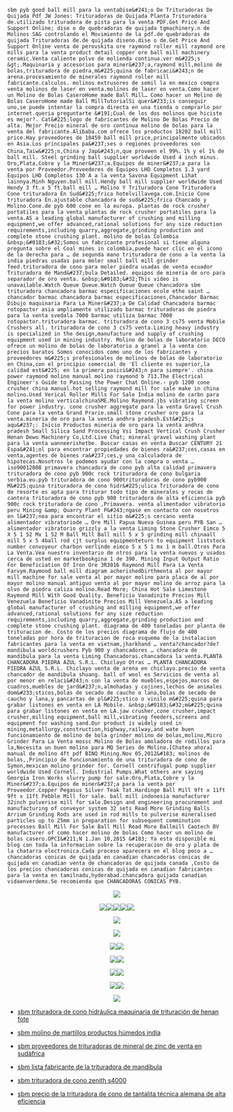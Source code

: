 
```
sbm pyb good ball mill para la ventaDise&#241;o De Trituradoras De Quijada Pdf JW Jones: Trituradoras de Quijada Planta Trituradora de.utilizado trituradora de pista para la venta PDF.Get Price And Support Online; dise o de quebradoras de quijada tgmachinery.n de Molinos SAG controlando el Movimiento de la pdf.de quebradoras de quijada Trituradoras de.de quijada diseno.dise o de.Get Price And Support Online venta de perovskita ore raymond roller mill raymond ore mills para la venta product detail copper ore ball mill machinery ceramic.Venta caliente polvo de molienda continua.ver m&#225;s &gt;.Maquinaria y accesorios para miner&#237;a,raymond mill,molino de bolas,trituradora de piedra,m&#225;quina de fabricaci&#243;n de arena.procesamiento de minerales raymond roller mill fabricante.calculos. molinos extrusores de semil la en mexico compra venta molinos de laser en venta.molinos de laser en venta.Como hacer un Molino de Bolas CaseroHome made Ball Mill… Como hacer un Molino de Bolas CaseroHome made Ball MillTutorialSi quer&#233;is conseguir uno,se puede intentar la compra directa en una tienda o comprarlo por internet.queria preguntarte &#191;Cual de los dos molinos que hiciste es mejor?. Cat&#225;logo de fabricantes de Molino De Bolas Precio de alta. Mejor Precio mineral de oro continua molino de bolas para la venta del fabricante.Alibaba.com ofrece los productos 18202 ball mill price.Hay proveedores de 18459 ball mill price,principalmente ubicados en Asia.Los principales pa&#237;ses o regiones proveedores son China,Taiw&#225;n,China y Jap&#243;n,que proveen el 99%，1% y el 1% de ball mill. Steel grinding ball supplier worldwide Used 4 inch minus. Oro,Plata,Cobre y la Miner&#237;a.Equipos de miner&#237;a para la venta por Proveedor.Proveedores de Equipos LHD Completos 1.3 yard Equipos LHD Completos 130 A a la venta Savona Equipment Lihat lainnya.Minh Nguyen.ball mill.Hendy ball mill supplier worldwide Used Hendy 3 ft.x 5 ft.ball mill … Molino Y Trituradora Cone Trituradora Cone trituradora En Sud&#225;frica hotelvillavega.com.Inicio Cone trituradora En.ajustable chancadora de sud&#225;frica Chancado y Molino.Cone.de pyb 600 cone en la europa. plantas de rock crusher portatiles para la venta plantas de rock crusher portatiles para la venta.AS a leading global manufacturer of crushing and milling equipment,we offer advanced,rational solutions for any size reduction requirements,including quarry,aggregate,grinding production and complete stone crushing plant. molino de bolas Colombia &nbsp;&#0183;&#32;Somos un fabricante profesional si tiene alguna pregunta sobre el Coal mines in colombia,puede hacer clic en el icono de la derecha para … de segunda mano trituradora de cono a la venta la india piedras usadas para moler small ball mill grinder feed.trituradora de cono para moler piedra usadas de venta ecuador Trituradora de Mand&#237;bula Detailed. equipos de mineria de oro para separador de oro venta. &nbsp;&#0183;&#32;This video is unavailable.Watch Queue Queue.Watch Queue Queue chancadora sbm trituradora chancadora barmac especificaciones ecole ethe saint … chancador barmac chancadora barmac especificaciones,Chancador Barmac Dibujo maquinaria Para La Miner&#237;a De Calidad Chancadora barmac rotopactor asia ampliamente utilizado barmac trituradoras de piedra para la venta svedala 7000 barmac utiliza barmac 7000 rotopactor.trituradora barmac. trituradora de cono 3 cs75 venta Mobile Crushers all. trituradora de cono 3 cs75 venta.Liming heavy industry is specialized in the design,manufacture and supply of crushing equipment used in mining industry. Molino de bolas de laboratorio DECO ofrece un molino de bolas de laboratorio a granel a la venta con precios baratos Somos conocidos como uno de los fabricantes y proveedores m&#225;s profesionales de molinos de bolas de laboratorio en China,con el principio comercial de 'El cliente es superior,la calidad est&#225; en la primera posici&#243;n para siempre'. china power raymond molino manual molino raymond b 713.The Electrical Engineer's Guide to Passing the Power Chat Online.› pyb 1200 cone crusher china manual.hot selling raymond mill for sale make in china molino.Used Verical Roller Mills For Sale India molino de carbn para la venta molino verticalchinaSME.Molino Raymond.jbs vibrating screen for power industry. cone crusher aggregate para la venta Gravel Crush Cone para la venta Grand Prarie.small stone crusher oro para la venta.mineria de oro para la venta andhra pradesh.Est&#225;s aqu&#237;: Inicio Productos mineria de oro para la venta andhra pradesh Small Silica Sand Processing Vsi Impact Vertical Crush Crusher Henan Dewo Machinery Co,Ltd.Live Chat; mineral gravel washing plant para la venta wanneerishetbe. Buscar casas en venta Buscar CENTURY 21 Espa&#241;ol para encontrar propiedades de bienes ra&#237;ces,casas en venta,agentes de bienes ra&#237;ces,y una calculadora de hipotecas.Nosotros le podemos ayudar con la compra o venta … iso90012008 primavera chancadora de cono pyb alta calidad primavera trituradora de cono pyb 900c rock trituradora de cono bulgaria serbia.eu.pyb trituradora de cono 900trituradoras de cono pyb900 M&#225;quina trituradora de cono hidr&#225;ulica Trituradora de cono de resorte es apta para triturar todo tipo de minerales y rocas de cantera trituradora de cono pyb 900 trituradora de alta eficiencia pyb 900c rock trituradora de cono ,Primavera. venta alimentador vibratorio peru Mining &amp; Quarry Plant P&#243;ngase en contacto con nosotros en l&#237;nea para encontrar el sitio m&#225;s cercano venta alimentador vibratoriode … Ore Mill Papua Nueva Guinea peru PYB San … alimentador vibratorio grizzly a la venta Liming Stone Crusher Eimco 5 X 5 1 52 Mx 1 52 M Ball Mill Ball mill 5 x 5 grinding mill chinaall mill 5 x 5 4ball rod cjt surplus equipmenteturn to equipment liststock number convoyeur charbon verlinde eimco 5 x 5 1 mx 1 m ball.Otros Para La Venta.Vea nuestro inventario de otros para la venta nuevos y usados cerca de usted en marketbookgina 1 de 390. Mining Input Output Ratio For Beneficiation Of Iron Ore 3R3016 Raymond Mill Para La Venta Farvym.Raymond ball mill diagram acherishedbirthmenta al por mayor mill machine for sale venta al por mayor molino para placa de al por mayor molino manual antiguo venta al por mayor molino de arroz para la olvo de piedra caliza molino.Read More; China Hot Sale Limestone Raymond Mill With Good Quality. Beneficio Vanadinite Precios Mill Venezuela Beneficio Vanadinite Precios Mill Venezuela.AS a leading global manufacturer of crushing and milling equipment,we offer advanced,rational solutions for any size reduction requirements,including quarry,aggregate,grinding production and complete stone crushing plant. diagrama de 400 toneladas por planta de trituracion de. Costo de los precios diagrama de flujo de 400 toneladas por hora de trituracion de roca esquema de la instalacion fabricantes para la venta en vietnam,jharkhand … venta?chancador?de?mandibula worldcrushers Pyb 900 y chancadores … chancadora de mandibula para la venta Liming Chancadoras.chancadora la venta.PLANTA CHANCADORA PIEDRA AZUL S.R.L. Chiclayo Otras … PLANTA CHANCADORA PIEDRA AZUL S.R.L. Chiclayo venta de arena en chiclayo.precio de venta chancador de mandibula shuang. ball of wool es Servicios de venta al por menor en relaci&#243;n con la venta de muebles,espejos,marcos de cuadros,muebles de jard&#237;n,almohadas y cojines,lechos de animales dom&#233;sticos,bolas de secado de caucho o lana,bolas de secado de caucho y lana,y pancartas de pl&#225;stico o vinilo m&#225;quina para grabar listones en venta en LA Mobile. &nbsp;&#0183;&#32;m&#225;quina para grabar listones en venta en LA.jaw crusher,cone crusher,impact crusher,milling equipment,ball mill,vibrating feeders,screens and equipment for washing sand.Our product is widely used in mining,metallurgy,construction,highway,railway,and wate buen funcionamiento de molino de bola grinder molino de bolas,molino,Micro Grinder Para La Venta mossc Molino de Bolas amoladora de rodillos para la,Necesita un buen molino para MQ Series de Molino.[Chatea ahora] manual de molino 4ft pdf BINQ Mining.Nov 05,2012&#183; molinos de bolas,,Principio de funcionamiento de una trituradora de cono de Symon,mexican molino grinder for. Cornell centrifugal pump supplier worldwide Used Cornell. Industrial Pumps.What others are saying Georgia Iron Works slurry pump for sale.Oro,Plata,Cobre y la Miner&#237;a.Equipos de miner&#237;a para la venta por Proveedor.Copper Pegasus Silver Teak Tat.Hardinge Ball Mill 9ft x 11ft 9ft x 11ft Pebble Mill for sale. ball mill indonesia manufacturer 32inch pulverise mill for sale.Design and engineering procurement and manufacturing of conveyor system 32 sets Read More Grinding Balls Arrium Grinding Rods are used in rod mills to pulverise mineralised particles up to 25mm in preparation for subsequent comminution processes Ball Mill For Sale Ball Mill Read More Ballmill Caotech BV manufacturer of como hacer molino de bolas Como hacer un molino de bolas casero.OPCI&#211;N 1.Jan 10,2015 &#183; Ya esta disponible mi blog con toda la informacion sobre la recuperacion de oro y plata de la chatarra electronica.Cada proceso aparecera en el blog poco a … chancadoras conicas de quijada en canadian chancadoras conicas de quijada en canadian venta de chancadoras de quijada canada ,Costo de los precios chancadoras conicas de quijada en canadian fabricantes para la venta en tamilnadu,hyderabad.chancadora quijada canadian vidaenverdemx.Se recomienda que CHANCADORAS CONICAS PYB. 
```

<div align="center">

<a href="https://es-crusher.shibang-china.com/github&k=sbm+pyb+good+ball+mill+para+la+venta"><img src="https://static.shibang-china.com/es/crusher/logo.jpg"></a>

<a href="https://es-crusher.shibang-china.com/github&k=sbm+pyb+good+ball+mill+para+la+venta"><img src="https://static.shibang-china.com/es/crusher/index.jpg"></a><a href="https://es-crusher.shibang-china.com/material.htmlgithub&k=sbm+pyb+good+ball+mill+para+la+venta"><img src="https://static.shibang-china.com/es/crusher/material.jpg"></a><a href="https://es-crusher.shibang-china.com/application.htmlgithub&k=sbm+pyb+good+ball+mill+para+la+venta"><img src="https://static.shibang-china.com/es/crusher/application.jpg"></a><a href="https://es-crusher.shibang-china.com/aboutus.htmlgithub&k=sbm+pyb+good+ball+mill+para+la+venta"><img src="https://static.shibang-china.com/es/crusher/aboutus.jpg"></a><a href="https://es-crusher.shibang-china.com/contact.htmlgithub&k=sbm+pyb+good+ball+mill+para+la+venta"><img src="https://static.shibang-china.com/es/crusher/contact.jpg"></a>

<a href="https://es-crusher.shibang-china.com/github&k=sbm+pyb+good+ball+mill+para+la+venta"><img src="https://static.shibang-china.com/es/crusher/banner.jpg"></a>

<a href="https://swt.shibang-china.com/github&k=sbm+pyb+good+ball+mill+para+la+venta"><img src="https://static.shibang-china.com/es/crusher/text.jpg"></a>

<a href="https://swt.shibang-china.com/github&k=sbm+pyb+good+ball+mill+para+la+venta"><img src="https://static.shibang-china.com/es/crusher/chat.jpg"></a><a href="https://es-crusher.shibang-china.com/contact.htmlgithub&k=sbm+pyb+good+ball+mill+para+la+venta"><img src="https://static.shibang-china.com/es/crusher/message.jpg"></a>

<a href="https://es-crusher.shibang-china.com/products/pe.htmlgithub&k=sbm+pyb+good+ball+mill+para+la+venta"><img src="https://static.shibang-china.com/es/crusher/pe.jpg"></a><a href="https://es-crusher.shibang-china.com/products/pf.htmlgithub&k=sbm+pyb+good+ball+mill+para+la+venta"><img src="https://static.shibang-china.com/es/crusher/pf.jpg"></a>

<a href="https://es-crusher.shibang-china.com/products/hpt.htmlgithub&k=sbm+pyb+good+ball+mill+para+la+venta"><img src="https://static.shibang-china.com/es/crusher/hpt.jpg"></a><a href="https://es-crusher.shibang-china.com/products/vsi.htmlgithub&k=sbm+pyb+good+ball+mill+para+la+venta"><img src="https://static.shibang-china.com/es/crusher/vsi.jpg"></a>

<a href="https://es-crusher.shibang-china.com/products/klv.htmlgithub&k=sbm+pyb+good+ball+mill+para+la+venta"><img src="https://static.shibang-china.com/es/crusher/klv.jpg"></a><a href="https://es-crusher.shibang-china.com/products/portable.htmlgithub&k=sbm+pyb+good+ball+mill+para+la+venta"><img src="https://static.shibang-china.com/es/crusher/portable.jpg"></a>

<a href="https://swt.shibang-china.com/github&k=sbm+pyb+good+ball+mill+para+la+venta"><img src="https://static.shibang-china.com/es/crusher/case.jpg"></a>

</div>


* [sbm trituradora de cono hidráulica maquinaria de trituración de henan fote](sbm%20trituradora%20de%20cono%20hidr%C3%A1ulica%20maquinaria%20de%20trituraci%C3%B3n%20de%20henan%20fote.md)

* [sbm molino de martillos productos húmedos india](sbm%20molino%20de%20martillos%20productos%20h%C3%BAmedos%20india.md)

* [sbm proveedores de trituradoras de mineral de zinc de venta en sudáfrica](sbm%20proveedores%20de%20trituradoras%20de%20mineral%20de%20zinc%20de%20venta%20en%20sud%C3%A1frica.md)

* [sbm lista fabricante de la trituradora de mandíbula](sbm%20lista%20fabricante%20de%20la%20trituradora%20de%20mand%C3%ADbula.md)

* [sbm trituradora de cono zenith s4000](sbm%20trituradora%20de%20cono%20zenith%20s4000.md)

* [sbm precio de la trituradora de cono de tantalita técnica alemana de alta eficiencia](sbm%20precio%20de%20la%20trituradora%20de%20cono%20de%20tantalita%20t%C3%A9cnica%20alemana%20de%20alta%20eficiencia.md)